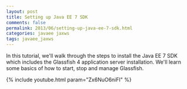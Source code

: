 ```yaml
---           
layout: post
title: Setting up Java EE 7 SDK
comments: false
permalink: 2013/06/setting-up-java-ee-7-sdk.html
categories: javaee jaxws
tags: javaee_jaxws
---
```


In this tutorial, we'll walk through the steps to install the Java EE 7 SDK which includes the Glassfish 4 application server installation. We'll learn some basics of how to start, stop and manage Glassfish. 

{% include youtube.html param="Zx6NuO6niFI" %}